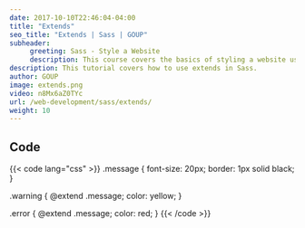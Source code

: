 ```yaml
---
date: 2017-10-10T22:46:04-04:00
title: "Extends"
seo_title: "Extends | Sass | GOUP"
subheader:
     greeting: Sass - Style a Website
     description: This course covers the basics of styling a website using Sass. Work your way through the videos/articles and I'll teach you everything you need to know to style a basic website!
description: This tutorial covers how to use extends in Sass.
author: GOUP
image: extends.png
video: n8Mx6aZ0TYc
url: /web-development/sass/extends/
weight: 10
---
```


## Code

{{< code lang="css" >}}
.message {
     font-size: 20px;
     border: 1px solid black;
}

.warning {
     @extend .message;
     color: yellow;
}

.error {
     @extend .message;
     color: red;
}
{{< /code >}}
